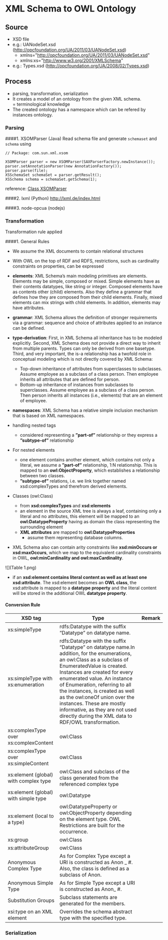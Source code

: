 # XML Schema to OWL Ontology

## Source
* XSD file
* e.g.: UANodeSet.xsd (http://opcfoundation.org/UA/2011/03/UANodeSet.xsd)
	* xmlns="http://opcfoundation.org/UA/2011/03/UANodeSet.xsd"
	* xmlns:xs="http://www.w3.org/2001/XMLSchema"
* e.g.: Types.xsd (http://opcfoundation.org/UA/2008/02/Types.xsd)

## Process
* parsing, transformation, serialization
* It creates a model of an ontology from the given XML schema.  
= terminological knowledge
* The created ontology has a namespace which can be refered by instances ontology.

### Parsing
####1. XSOMParser (Java)
Read schema file and generate `schemaset` and `schema` using 

	// Package: com.sun.xml.xsom
	
	XSOMParser parser = new XSOMParser(SAXParserFactory.newInstance());
	parser.setAnnotationParser(new AnnotationFactory());
	parser.parse(file);
	XSSchemaSet schemaSet = parser.getResult();
	XSSchema schema = schemaSet.getSchema(1);
reference: [Class XSOMParser](https://xsom.java.net/nonav/javadoc/com/sun/xml/xsom/parser/XSOMParser.html)

####2. lxml (Python)
http://lxml.de/index.html

####3. node-opcua (nodejs)


### Transformation
Transformation rule applied

####1. General Rules
* We assume the XML documents to contain relational structures
* With OWL on the top of RDF and RDFS, restrictions, such as cardinality constraints on properties, can be expressed
* **elements**: XML Schema’s main modeling primitives are elements. Elements may be simple, composed or mixed. Simple elements have as their contents datatypes, like string or integer. Composed elements have as contents other (child) elements. Also they define a grammar that defines how they are composed from their child elements. Finally, mixed elements can mix strings with child elements. In addition, elements may have attributes.
* **grammar**: XML Schema allows the definition of stronger requirements via a grammar: sequence and choice of attributes applied to an instance can be defined.
* **type-derivation**: First, in XML Schema all inheritance has to be modeled explicitly. Second, XML Schema does not provide a direct way to inherit from multiple parents. Types can only be derived from one basetype. Third, and very important, the is-a relationship has a twofold role in conceptual modeling which is not directly covered by XML Schema:	* Top-down inheritance of attributes from superclasses to subclasses. Assume employee as a subclass of a class person. Then employee inherits all attributes that are defined for person.
	* Bottom-up inheritance of instances from subclasses to superclasses. Assume employee as a subclass of a class person. Then person inherits all instances (i.e., elements) that are an element of employee.
* **namespaces**: XML Schema has a relative simple inclusion mechanism that is based on XML namespaces.

* handling nested tags
	* considered representing a **”part-of”** relationship or they express a **”subtype-of”** relationship
* For nested elements
	* one element contains another element, which contains not only a literal, we assume a **”part-of”** relationship, 1:N relationship. This is mapped to an **owl:ObjectProperty**, which establishes a relationship between two classes.
	* **”subtype-of”** relations, i.e. we link together named xsd:complexTypes and therefrom derived elements.
* Classes (owl:Class)
	* from **xsd:complexTypes** and **xsd:elements**
	* an element in the source XML tree is always a leaf, containing only a literal and no attributes, this element will be mapped to an **owl:DatatypeProperty** having as domain the class representing the surrounding element
	* **XML attributes** are mapped to **owl:DatatypeProperties**
		* assume them representing database columns.
* XML Schema also can contain arity constraints like **xsd:minOccurs or xsd:maxOccurs**, which we map to the equivalent cardinality constraints in OWL, **owl:minCardinality and owl:maxCardinality**. 

![](Table 1.png)

* if an **xsd:element contains literal content as well as at least one xsd:attribute**. The xsd:element becomes an **OWL class**, the xsd:attribute is mapped to a **datatype property** and the literal content will be stored in the additional OWL **datatype property**.

#### Conversion Rule
XSD tag | Type | Remark
------------- | ------------- | -------------
xs:simpleType | rdfs:Datatype with the suffix “Datatype” on datatype name. |
xs:simpleType with xs:enumeration | rdfs:Datatype with the suffix “Datatype” on datatype name.In addition, for the enumerations, an owl:Class as a subclass of EnumeratedValue is created. Instances are created for every enumerated value. An instance of Enumeration, referring to all the instances, is created as well as the owl:oneOf union over the instances. These are mostly informative, as they are not used directly during the XML data to RDF/OWL transformation.
xs:complexType over xs:complexContent |	owl:Class
xs:complexType over xs:simpleContent	| owl:Class
xs:element (global) with complex type	| owl:Class and subclass of the class generated from the referenced complex type
xs:element (global) with simple type	| owl:Datatype
xs:element (local to a type)	| owl:DatatypeProperty or owl:ObjectProperty depending on the element type. OWL Restrictions are built for the occurrence.
xs:group	| owl:Class
xs:attributeGroup	| owl:Class
Anonymous Complex Type	| As for Complex Type except a URI is constructed as Anon _ #. Also, the class is defined as a subclass of Anon.
Anonymous Simple Type	| As for Simple Type except a URI is constructed as Anon_ #.
Substitution Groups	| Subclass statements are generated for the members.
xsi:type on an XML element	| Overrides the schema abstract type with the specified type.


### Serialization


